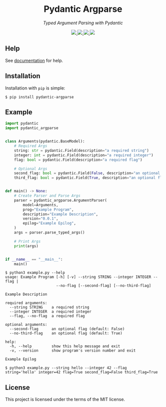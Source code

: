 <div align="center">
    <h1>
        Pydantic Argparse
    </h1>
    <p>
        <em>Typed Argument Parsing with Pydantic</em>
    </p>
    <a href="https://pypi.python.org/pypi/pydantic-argparse">
        <img src="https://img.shields.io/pypi/v/pydantic-argparse.svg">
    </a>
    <a href="https://pepy.tech/project/pydantic-argparse">
        <img src="https://pepy.tech/badge/pydantic-argparse">
    </a>
    <a href="https://github.com/SupImDos/pydantic-argparse">
        <img src="https://img.shields.io/pypi/pyversions/pydantic-argparse.svg">
    </a>
    <a href="https://github.com/SupImDos/pydantic-argparse/blob/master/LICENSE">
        <img src="https://img.shields.io/github/license/SupImDos/pydantic-argparse.svg">
    </a>
</div>

## Help
See [documentation](https://pydantic-argparse.supimdos.com) for help.

## Installation
Installation with `pip` is simple:
```console
$ pip install pydantic-argparse
```

## Example
```py
import pydantic
import pydantic_argparse


class Arguments(pydantic.BaseModel):
    # Required Args
    string: str = pydantic.Field(description="a required string")
    integer: int = pydantic.Field(description="a required integer")
    flag: bool = pydantic.Field(description="a required flag")

    # Optional Args
    second_flag: bool = pydantic.Field(False, description="an optional flag")
    third_flag: bool = pydantic.Field(True, description="an optional flag")


def main() -> None:
    # Create Parser and Parse Args
    parser = pydantic_argparse.ArgumentParser(
        model=Arguments,
        prog="Example Program",
        description="Example Description",
        version="0.0.1",
        epilog="Example Epilog",
    )
    args = parser.parse_typed_args()

    # Print Args
    print(args)


if __name__ == "__main__":
    main()
```

```console
$ python3 example.py --help
usage: Example Program [-h] [-v] --string STRING --integer INTEGER --flag |
                       --no-flag [--second-flag] [--no-third-flag]

Example Description

required arguments:
  --string STRING    a required string
  --integer INTEGER  a required integer
  --flag, --no-flag  a required flag

optional arguments:
  --second-flag      an optional flag (default: False)
  --no-third-flag    an optional flag (default: True)

help:
  -h, --help         show this help message and exit
  -v, --version      show program's version number and exit

Example Epilog
```

```console
$ python3 example.py --string hello --integer 42 --flag
string='hello' integer=42 flag=True second_flag=False third_flag=True
```

## License
This project is licensed under the terms of the MIT license.

